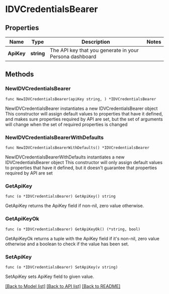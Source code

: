# IDVCredentialsBearer

## Properties

Name | Type | Description | Notes
------------ | ------------- | ------------- | -------------
**ApiKey** | **string** | The API key that you generate in your Persona dashboard | 

## Methods

### NewIDVCredentialsBearer

`func NewIDVCredentialsBearer(apiKey string, ) *IDVCredentialsBearer`

NewIDVCredentialsBearer instantiates a new IDVCredentialsBearer object
This constructor will assign default values to properties that have it defined,
and makes sure properties required by API are set, but the set of arguments
will change when the set of required properties is changed

### NewIDVCredentialsBearerWithDefaults

`func NewIDVCredentialsBearerWithDefaults() *IDVCredentialsBearer`

NewIDVCredentialsBearerWithDefaults instantiates a new IDVCredentialsBearer object
This constructor will only assign default values to properties that have it defined,
but it doesn't guarantee that properties required by API are set

### GetApiKey

`func (o *IDVCredentialsBearer) GetApiKey() string`

GetApiKey returns the ApiKey field if non-nil, zero value otherwise.

### GetApiKeyOk

`func (o *IDVCredentialsBearer) GetApiKeyOk() (*string, bool)`

GetApiKeyOk returns a tuple with the ApiKey field if it's non-nil, zero value otherwise
and a boolean to check if the value has been set.

### SetApiKey

`func (o *IDVCredentialsBearer) SetApiKey(v string)`

SetApiKey sets ApiKey field to given value.



[[Back to Model list]](../README.md#documentation-for-models) [[Back to API list]](../README.md#documentation-for-api-endpoints) [[Back to README]](../README.md)



